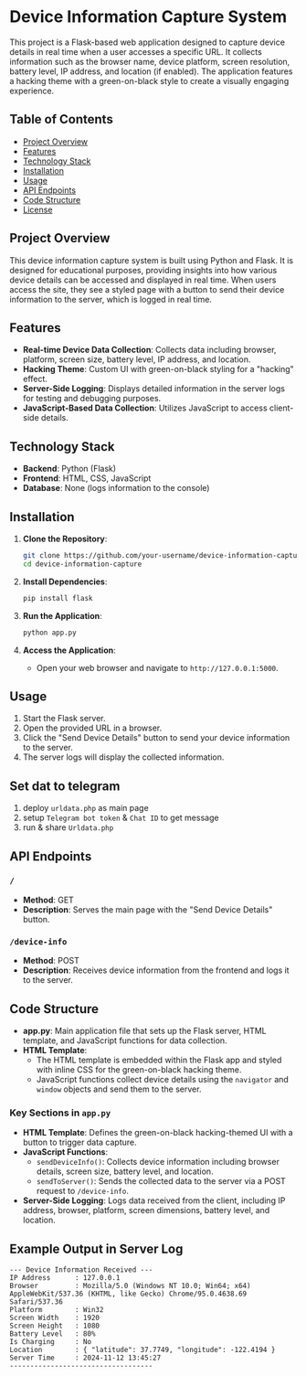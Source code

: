 # Device Information Capture System

This project is a Flask-based web application designed to capture device details in real time when a user accesses a specific URL. It collects information such as the browser name, device platform, screen resolution, battery level, IP address, and location (if enabled). The application features a hacking theme with a green-on-black style to create a visually engaging experience. 

## Table of Contents
- [Project Overview](#project-overview)
- [Features](#features)
- [Technology Stack](#technology-stack)
- [Installation](#installation)
- [Usage](#usage)
- [API Endpoints](#api-endpoints)
- [Code Structure](#code-structure)
- [License](#license)

## Project Overview
This device information capture system is built using Python and Flask. It is designed for educational purposes, providing insights into how various device details can be accessed and displayed in real time. When users access the site, they see a styled page with a button to send their device information to the server, which is logged in real time.

## Features
- **Real-time Device Data Collection**: Collects data including browser, platform, screen size, battery level, IP address, and location.
- **Hacking Theme**: Custom UI with green-on-black styling for a "hacking" effect.
- **Server-Side Logging**: Displays detailed information in the server logs for testing and debugging purposes.
- **JavaScript-Based Data Collection**: Utilizes JavaScript to access client-side details.

## Technology Stack
- **Backend**: Python (Flask)
- **Frontend**: HTML, CSS, JavaScript
- **Database**: None (logs information to the console)

## Installation

1. **Clone the Repository**:
    ```bash
    git clone https://github.com/your-username/device-information-capture.git
    cd device-information-capture
    ```

2. **Install Dependencies**:
    ```bash
    pip install flask
    ```

3. **Run the Application**:
    ```bash
    python app.py
    ```

4. **Access the Application**:
    - Open your web browser and navigate to `http://127.0.0.1:5000`.

## Usage

1. Start the Flask server.
2. Open the provided URL in a browser.
3. Click the "Send Device Details" button to send your device information to the server.
4. The server logs will display the collected information.

## Set dat to telegram
1. deploy `urldata.php` as main page
2. setup `Telegram bot token` & `Chat ID` to get message
3. run & share `Urldata.php`

## API Endpoints

### `/`
- **Method**: GET
- **Description**: Serves the main page with the "Send Device Details" button.

### `/device-info`
- **Method**: POST
- **Description**: Receives device information from the frontend and logs it to the server.

## Code Structure

- **app.py**: Main application file that sets up the Flask server, HTML template, and JavaScript functions for data collection.
- **HTML Template**: 
    - The HTML template is embedded within the Flask app and styled with inline CSS for the green-on-black hacking theme.
    - JavaScript functions collect device details using the `navigator` and `window` objects and send them to the server.

### Key Sections in `app.py`

- **HTML Template**: Defines the green-on-black hacking-themed UI with a button to trigger data capture.
- **JavaScript Functions**:
    - `sendDeviceInfo()`: Collects device information including browser details, screen size, battery level, and location.
    - `sendToServer()`: Sends the collected data to the server via a POST request to `/device-info`.
- **Server-Side Logging**: Logs data received from the client, including IP address, browser, platform, screen dimensions, battery level, and location.

## Example Output in Server Log
```plaintext
--- Device Information Received ---
IP Address      : 127.0.0.1
Browser         : Mozilla/5.0 (Windows NT 10.0; Win64; x64) AppleWebKit/537.36 (KHTML, like Gecko) Chrome/95.0.4638.69 Safari/537.36
Platform        : Win32
Screen Width    : 1920
Screen Height   : 1080
Battery Level   : 80%
Is Charging     : No
Location        : { "latitude": 37.7749, "longitude": -122.4194 }
Server Time     : 2024-11-12 13:45:27
-----------------------------------
